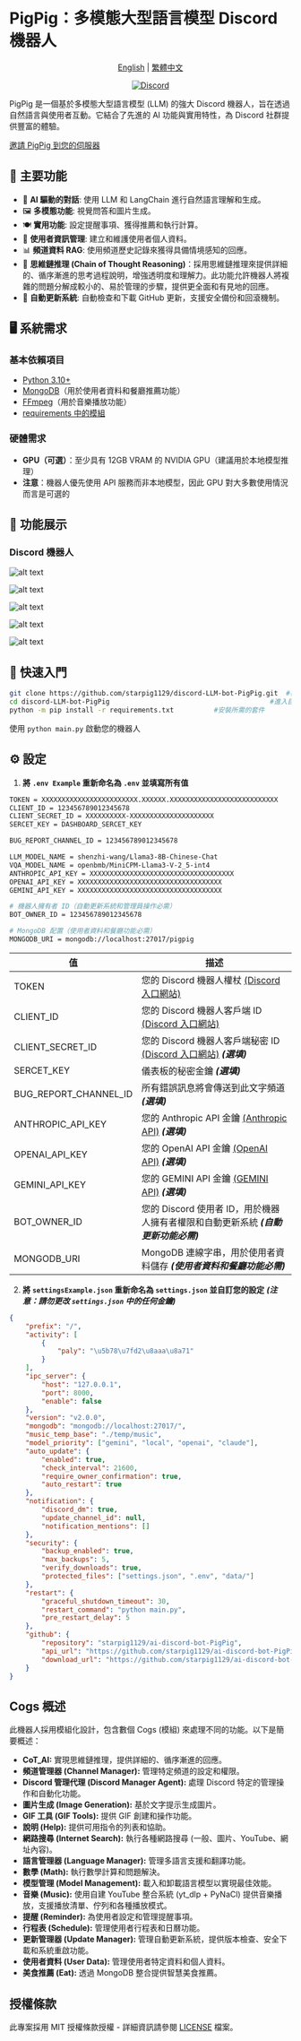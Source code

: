 # PigPig：多模態大型語言模型 Discord 機器人

<p align="center">
  <a href="README.md">English</a> | <a href="README_zh-TW.md">繁體中文</a>
</p>

<p align="center">
  <a href="https://discord.gg/BvP64mqKzR">
    <img src="https://img.shields.io/discord/1212823415204085770?color=7289DA&label=Support&logo=discord&style=for-the-badge" alt="Discord">
  </a>
</p>

PigPig 是一個基於多模態大型語言模型 (LLM) 的強大 Discord 機器人，旨在透過自然語言與使用者互動。它結合了先進的 AI 功能與實用特性，為 Discord 社群提供豐富的體驗。

[邀請 PigPig 到您的伺服器](https://discord.com/oauth2/authorize?client_id=1208661941539704852&permissions=8&scope=bot)

## 🌟 主要功能

- 🧠 **AI 驅動的對話**: 使用 LLM 和 LangChain 進行自然語言理解和生成。
- 🖼️ **多模態功能**: 視覺問答和圖片生成。
- 🍽️ **實用功能**: 設定提醒事項、獲得推薦和執行計算。
- 👤 **使用者資訊管理**: 建立和維護使用者個人資料。
- 📊 **頻道資料 RAG**: 使用頻道歷史記錄來獲得具備情境感知的回應。
- 💭 **思維鏈推理 (Chain of Thought Reasoning)**：採用思維鏈推理來提供詳細的、循序漸進的思考過程說明，增強透明度和理解力。此功能允許機器人將複雜的問題分解成較小的、易於管理的步驟，提供更全面和有見地的回應。
- 🔄 **自動更新系統**: 自動檢查和下載 GitHub 更新，支援安全備份和回滾機制。


## 🖥️ 系統需求

### 基本依賴項目
- [Python 3.10+](https://www.python.org/downloads/)
- [MongoDB](https://www.mongodb.com/)（用於使用者資料和餐廳推薦功能）
- [FFmpeg](https://ffmpeg.org/)（用於音樂播放功能）
- [requirements 中的模組](requirements.txt)

### 硬體需求
- **GPU（可選）**：至少具有 12GB VRAM 的 NVIDIA GPU（建議用於本地模型推理）
- **注意**：機器人優先使用 API 服務而非本地模型，因此 GPU 對大多數使用情況而言是可選的

## 📸 功能展示
### Discord 機器人

![alt text](readmeimg/image-4.png)

![alt text](readmeimg/image.png)

![alt text](readmeimg/image-1.png)

![alt text](readmeimg/image-2.png)

![alt text](readmeimg/image-3.png)

## 🚀 快速入門
```sh
git clone https://github.com/starpig1129/discord-LLM-bot-PigPig.git  #複製儲存庫
cd discord-LLM-bot-PigPig                                        #進入目錄
python -m pip install -r requirements.txt          #安裝所需的套件
```

使用 `python main.py` 啟動您的機器人

## ⚙️ 設定
1. **將 `.env Example` 重新命名為 `.env` 並填寫所有值**
```sh
TOKEN = XXXXXXXXXXXXXXXXXXXXXXXX.XXXXXX.XXXXXXXXXXXXXXXXXXXXXXXXXXX
CLIENT_ID = 123456789012345678
CLIENT_SECRET_ID = XXXXXXXXXX-XXXXXXXXXXXXXXXXXXXXX
SERCET_KEY = DASHBOARD_SERCET_KEY

BUG_REPORT_CHANNEL_ID = 123456789012345678

LLM_MODEL_NAME = shenzhi-wang/Llama3-8B-Chinese-Chat
VQA_MODEL_NAME = openbmb/MiniCPM-Llama3-V-2_5-int4
ANTHROPIC_API_KEY = XXXXXXXXXXXXXXXXXXXXXXXXXXXXXXXXXXXX
OPENAI_API_KEY = XXXXXXXXXXXXXXXXXXXXXXXXXXXXXXXXXXXX
GEMINI_API_KEY = XXXXXXXXXXXXXXXXXXXXXXXXXXXXXXXXXXXX

# 機器人擁有者 ID（自動更新系統和管理員操作必需）
BOT_OWNER_ID = 123456789012345678

# MongoDB 配置（使用者資料和餐廳功能必需）
MONGODB_URI = mongodb://localhost:27017/pigpig
```
| 值 | 描述 |
|---|---|
| TOKEN | 您的 Discord 機器人權杖 [(Discord 入口網站)](https://discord.com/developers/applications) |
| CLIENT_ID | 您的 Discord 機器人客戶端 ID [(Discord 入口網站)](https://discord.com/developers/applications) |
| CLIENT_SECRET_ID | 您的 Discord 機器人客戶端秘密 ID [(Discord 入口網站)](https://discord.com/developers/applications) ***(選填)*** |
| SERCET_KEY | 儀表板的秘密金鑰 ***(選填)*** |
| BUG_REPORT_CHANNEL_ID | 所有錯誤訊息將會傳送到此文字頻道 ***(選填)*** |
| ANTHROPIC_API_KEY | 您的 Anthropic API 金鑰 [(Anthropic API)](https://www.anthropic.com/api) ***(選填)*** |
| OPENAI_API_KEY | 您的 OpenAI API 金鑰 [(OpenAI API)](https://openai.com/api/) ***(選填)*** |
| GEMINI_API_KEY | 您的 GEMINI API 金鑰 [(GEMINI API)](https://aistudio.google.com/app/apikey/) ***(選填)*** |
| BOT_OWNER_ID | 您的 Discord 使用者 ID，用於機器人擁有者權限和自動更新系統 ***(自動更新功能必需)*** |
| MONGODB_URI | MongoDB 連線字串，用於使用者資料儲存 ***(使用者資料和餐廳功能必需)*** |
2. **將 `settingsExample.json` 重新命名為 `settings.json` 並自訂您的設定**
***(注意：請勿更改 `settings.json` 中的任何金鑰)***
```json
{
    "prefix": "/",
    "activity": [
        {
            "paly": "\u5b78\u7fd2\u8aaa\u8a71"
        }
    ],
    "ipc_server": {
        "host": "127.0.0.1",
        "port": 8000,
        "enable": false
    },
    "version": "v2.0.0",
    "mongodb": "mongodb://localhost:27017/",
    "music_temp_base": "./temp/music",
    "model_priority": ["gemini", "local", "openai", "claude"],
    "auto_update": {
        "enabled": true,
        "check_interval": 21600,
        "require_owner_confirmation": true,
        "auto_restart": true
    },
    "notification": {
        "discord_dm": true,
        "update_channel_id": null,
        "notification_mentions": []
    },
    "security": {
        "backup_enabled": true,
        "max_backups": 5,
        "verify_downloads": true,
        "protected_files": ["settings.json", ".env", "data/"]
    },
    "restart": {
        "graceful_shutdown_timeout": 30,
        "restart_command": "python main.py",
        "pre_restart_delay": 5
    },
    "github": {
        "repository": "starpig1129/ai-discord-bot-PigPig",
        "api_url": "https://github.com/starpig1129/ai-discord-bot-PigPig/releases/latest",
        "download_url": "https://github.com/starpig1129/ai-discord-bot-PigPig/archive/"
    }
}
```

## Cogs 概述

此機器人採用模組化設計，包含數個 Cogs (模組) 來處理不同的功能。以下是簡要概述：

- **CoT_AI:** 實現思維鏈推理，提供詳細的、循序漸進的回應。
- **頻道管理器 (Channel Manager):** 管理特定頻道的設定和權限。
- **Discord 管理代理 (Discord Manager Agent):** 處理 Discord 特定的管理操作和自動化功能。
- **圖片生成 (Image Generation):** 基於文字提示生成圖片。
- **GIF 工具 (GIF Tools):** 提供 GIF 創建和操作功能。
- **說明 (Help):** 提供可用指令的列表和協助。
- **網路搜尋 (Internet Search):** 執行各種網路搜尋 (一般、圖片、YouTube、網址內容)。
- **語言管理器 (Language Manager):** 管理多語言支援和翻譯功能。
- **數學 (Math):** 執行數學計算和問題解決。
- **模型管理 (Model Management):** 載入和卸載語言模型以實現最佳效能。
- **音樂 (Music):** 使用自建 YouTube 整合系統 (yt_dlp + PyNaCl) 提供音樂播放，支援播放清單、佇列和各種播放模式。
- **提醒 (Reminder):** 為使用者設定和管理提醒事項。
- **行程表 (Schedule):** 管理使用者行程表和日曆功能。
- **更新管理器 (Update Manager):** 管理自動更新系統，提供版本檢查、安全下載和系統重啟功能。
- **使用者資料 (User Data):** 管理使用者特定資料和個人資料。
- **美食推薦 (Eat):** 透過 MongoDB 整合提供智慧美食推薦。


## 授權條款

此專案採用 MIT 授權條款授權 - 詳細資訊請參閱 [LICENSE](LICENSE) 檔案。
